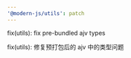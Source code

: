 ```yaml
---
'@modern-js/utils': patch
---
```


fix(utils): fix pre-bundled ajv types

fix(utils): 修复预打包后的 ajv 中的类型问题
